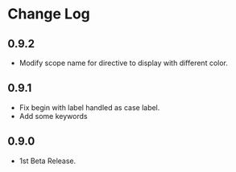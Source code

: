 # Change Log

## 0.9.2

* Modify scope name for directive to display with different color. 

## 0.9.1

* Fix begin with label handled as case label.
* Add some keywords

## 0.9.0

* 1st Beta Release.
